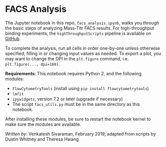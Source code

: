 # FACS Analysis

The Jupyter notebook in this repo, `facs_analysis.ipynb`, walks you through the basic steps of analyzing Mass-Titr FACS results. For high-throughput binding experiments, the `highThroughputScripts` pipeline is available on [GitHub](https://github.com/KeatingLab/highThroughputScripts/tree/vs_optimization).

To complete the analysis, run all cells in order one-by-one unless otherwise specified, filling in or changing input values as needed. To export a plot, you may want to change the DPI in the `plt.figure` command, i.e. `plt.figure(..., dpi=160)`.

**Requirements**: This notebook requires Python 2, and the following modules:

* `FlowCytometryTools` (install using `pip install flowcytometrytools`)
* `lmfit`
* `ipywidgets`, version 7.2 or later (upgrade if necessary)
* The script `facs_utils.py` must be in the same directory as this notebook.

After installing these modules, be sure to restart the notebook kernel to make sure the modules are available.

*Written by*: Venkatesh Sivaraman, February 2019, adapted from scripts by Dustin Whitney and Theresa Hwang
